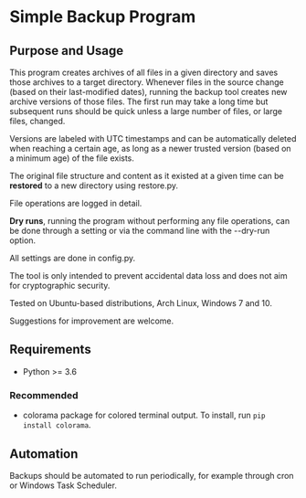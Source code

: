 # Simple Backup Program

## Purpose and Usage

This program creates archives of all files in a given directory and saves those
archives to a target directory. Whenever files in the source change (based on
their last-modified dates), running the backup tool creates new archive
versions of those files. The first run may take a long time but subsequent runs
should be quick unless a large number of files, or large files, changed.

Versions are labeled with UTC timestamps and can be automatically deleted when
reaching a certain age, as long as a newer trusted version (based on a minimum
age) of the file exists.

The original file structure and content as it existed at a given time can be
**restored** to a new directory using restore.py.

File operations are logged in detail.

**Dry runs**, running the program without performing any file operations, can
be done through a setting or via the command line with the --dry-run option.

All settings are done in config.py.

The tool is only intended to prevent accidental data loss and does not aim for
cryptographic security.

Tested on Ubuntu-based distributions, Arch Linux, Windows 7 and 10.

Suggestions for improvement are welcome.

## Requirements

* Python >= 3.6

### Recommended

* colorama package for colored terminal output. To install, run
  `pip install colorama`.

## Automation
Backups should be automated to run periodically, for example through cron or
Windows Task Scheduler.